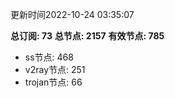 更新时间2022-10-24 03:35:07

**总订阅: 73**
**总节点: 2157**
**有效节点: 785**
- ss节点: 468
- v2ray节点: 251
- trojan节点: 66

